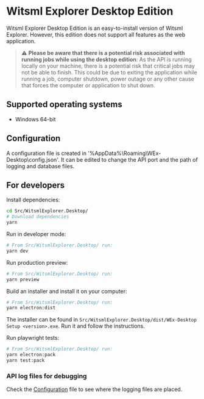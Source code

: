 # Witsml Explorer Desktop Edition

Witsml Explorer Desktop Edition is an easy-to-install version of Witsml Explorer. However, this edition does not support all features as the web application.

> :warning: **Please be aware that there is a potential risk associated with running jobs while using the desktop edition**: As the API is running locally on your machine, there is a potential risk that critical jobs may not be able to finish. This could be due to exiting the application while running a job, computer shutdown, power outage or any other cause that forces the computer or application to shut down.

## Supported operating systems

- Windows 64-bit

<!-- ## Installation guide
The installer can be downloaded from our [GitHub releases page](https://github.com/equinor/witsml-explorer/releases). Download and run the installer. -->

## Configuration

A configuration file is created in '%AppData%\Roaming\WEx-Desktop\config.json'. It can be edited to change the API port and the path of logging and database files.

## For developers

Install dependencies:

```sh
cd Src/WitsmlExplorer.Desktop/
# Download dependencies
yarn
```

Run in developer mode:

```sh
# From Src/WitsmlExplorer.Desktop/ run:
yarn dev
```

Run production preview:

```sh
# From Src/WitsmlExplorer.Desktop/ run:
yarn preview
```

Build an installer and install it on your computer:

```sh
# From Src/WitsmlExplorer.Desktop/ run:
yarn electron:dist
```

The installer can be found in `Src/WitsmlExplorer.Desktop/dist/WEx-Desktop Setup <version>.exe`. Run it and follow the instructions.

Run playwright tests:
```sh
# From Src/WitsmlExplorer.Desktop/ run:
yarn electron:pack
yarn test:pack
```

### API log files for debugging

Check the [Configuration](#configuration) file to see where the logging files are placed.

